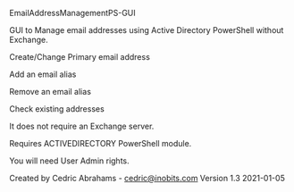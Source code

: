 EmailAddressManagementPS-GUI
 
GUI to Manage email addresses using Active Directory PowerShell without Exchange.

Create/Change Primary email address

Add an email alias

Remove an email alias

Check existing addresses

It does not require an Exchange server. 

Requires ACTIVEDIRECTORY PowerShell module. 

You will need User Admin rights.

Created by Cedric Abrahams - cedric@inobits.com
Version 1.3 2021-01-05